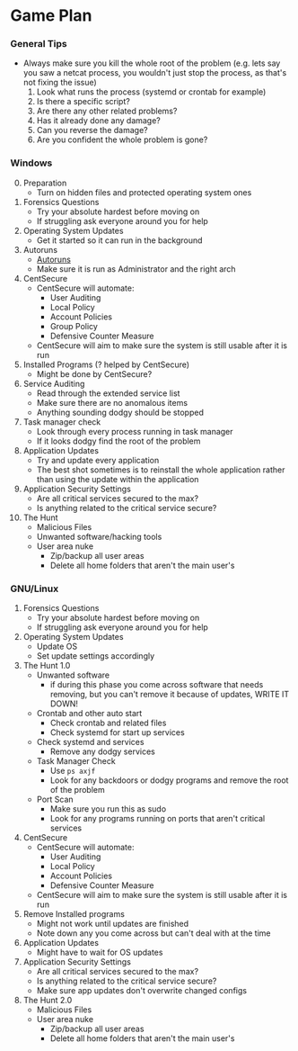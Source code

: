 # Game Plan

### General Tips
- Always make sure you kill the whole root of the problem (e.g. lets say you saw a netcat process, you wouldn't just stop the process, as that's not fixing the issue)
    1. Look what runs the process (systemd or crontab for example)
    2. Is there a specific script?
    3. Are there any other related problems?
    4. Has it already done any damage?
    5. Can you reverse the damage?
    6. Are you confident the whole problem is gone?

### Windows

0. Preparation
    - Turn on hidden files and protected operating system ones
1. Forensics Questions
    - Try your absolute hardest before moving on
    - If struggling ask everyone around you for help
2. Operating System Updates
    - Get it started so it can run in the background
3. Autoruns
    - [Autoruns](https://docs.microsoft.com/en-us/sysinternals/downloads/autoruns)
    - Make sure it is run as Administrator and the right arch
4. CentSecure
    - CentSecure will automate:
        - User Auditing
        - Local Policy
        - Account Policies
        - Group Policy
        - Defensive Counter Measure
    - CentSecure will aim to make sure the system is still usable after it is run
5. Installed Programs (? helped by CentSecure)
    - Might be done by CentSecure?
6. Service Auditing
    - Read through the extended service list
    - Make sure there are no anomalous items
    - Anything sounding dodgy should be stopped
7. Task manager check
    - Look through every process running in task manager
    - If it looks dodgy find the root of the problem
8. Application Updates
    - Try and update every application
    - The best shot sometimes is to reinstall the whole application rather than using the update within the application
9. Application Security Settings
    - Are all critical services secured to the max?
    - Is anything related to the critical service secure?
10. The Hunt
    - Malicious Files
    - Unwanted software/hacking tools
    - User area nuke
        - Zip/backup all user areas
        - Delete all home folders that aren't the main user's

### GNU/Linux
1. Forensics Questions
    - Try your absolute hardest before moving on
    - If struggling ask everyone around you for help
2. Operating System Updates
    - Update OS
    - Set update settings accordingly
3. The Hunt 1.0
    - Unwanted software
        - if during this phase you come across software that needs removing, but you can't remove it because of updates, WRITE IT DOWN!
    - Crontab and other auto start
        - Check crontab and related files
        - Check systemd for start up services
    - Check systemd and services
        - Remove any dodgy services
    - Task Manager Check
        - Use `ps axjf`
        - Look for any backdoors or dodgy programs and remove the root of the problem
    - Port Scan
        - Make sure you run this as sudo
        - Look for any programs running on ports that aren't critical services
4. CentSecure
    - CentSecure will automate:
        - User Auditing
        - Local Policy
        - Account Policies
        - Defensive Counter Measure
    - CentSecure will aim to make sure the system is still usable after it is run
5. Remove Installed programs
    - Might not work until updates are finished
    - Note down any you come across but can't deal with at the time
6. Application Updates
    - Might have to wait for OS updates
7. Application Security Settings
    - Are all critical services secured to the max?
    - Is anything related to the critical service secure?
    - Make sure app updates don't overwrite changed configs
8. The Hunt 2.0
    - Malicious Files
    - User area nuke
        - Zip/backup all user areas
        - Delete all home folders that aren't the main user's
